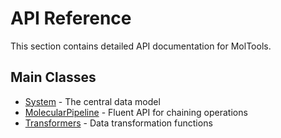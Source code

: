 # API Reference

This section contains detailed API documentation for MolTools.

## Main Classes

- [System](system.md) - The central data model
- [MolecularPipeline](pipeline.md) - Fluent API for chaining operations
- [Transformers](transformers.md) - Data transformation functions

